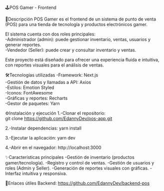 🕹️POS Gamer - Frontend

📌Descripción
POS Gamer es el frontend de un sistema de punto de venta (POS) para una tienda de tecnología y productos electrónicos gamer.  

El sistema cuenta con dos roles principales:  
-Administrador (admin): puede gestionar inventario, ventas, usuarios y generar reportes.  
-Vendedor (Seller): puede crear y consultar inventario y ventas.  

Este proyecto está diseñado para ofrecer una experiencia fluida e intuitiva, con reportes visuales para el análisis de ventas.  

🛠️Tecnologías utilizadas
-Framework: Next.js  
-Gestión de datos y llamadas a API: Axios  
-Estilos: Emotion Styled  
-Iconos: FontAwesome  
-Gráficas y reportes: Recharts  
-Gestor de paquetes: Yarn  

⚙️Instalación y ejecución
1.-Clonar el repositorio:  
git clone https://github.com/EdannyDev/pos-app.git

2.-Instalar dependencias:
yarn install

3.-Ejecutar la aplicación:
yarn dev

4.-Abrir en el navegador:
http://localhost:3000

✨Características principales
-Gestión de inventario (productos gamer/tecnología).
-Registro y control de ventas.
-Gestión de usuarios y roles (Admin y Seller).
-Generación de reportes visuales con gráficas.
-Interfaz intuitiva y responsiva.

🔗Enlaces útiles
Backend: https://github.com/EdannyDev/backend-pos